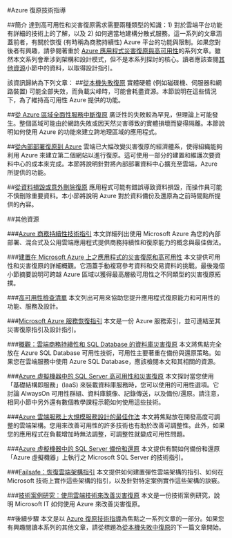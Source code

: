 <properties
   pageTitle="復原技術指導索引 | Microsoft Azure"
   description="有關了解和設計復原、高可用性、容錯的應用程式，及規劃災害復原和商務持續性的技術文章索引"
   services=""
   documentationCenter="na"
   authors="adamglick"
   manager="hongfeig"
   editor=""/>

<tags
   ms.service="resiliency"
   ms.devlang="na"
   ms.topic="article"
   ms.tgt_pltfrm="na"
   ms.workload="na"
   ms.date="05/13/2016"
   ms.author="patw;jroth;aglick"/>

#Azure 復原技術指導

##簡介
達到高可用性和災害復原需求需要兩種類型的知識：1) 對於雲端平台功能有詳細的技術上的了解，以及 2) 如何適當地建構分散式服務。這一系列的文章涵蓋前者，有關於恢復 (有時稱為商務持續性) Azure 平台的功能與限制。如果您對後者有興趣，請參閱著重於 [Azure 應用程式災害復原與高可用性](https://aka.ms/drtechguide)的系列文章。雖然本文系列會牽涉到架構和設計模式，但不是本系列探討的核心。讀者應該查閱[其他資源](#additional-resources)小節中的資料，以取得設計指引。

該資訊歸納為下列文章：
##[從本機失敗復原](resiliency-technical-guidance-recovery-local-failures.md)
實體硬體 (例如磁碟機、伺服器和網路裝置) 可能全部失效，而負載尖峰時，可能會耗盡資源。本節說明在這些情況下，為了維持高可用性 Azure 提供的功能。

##[從 Azure 區域全面性服務中斷復原](resiliency-technical-guidance-recovery-loss-azure-region.md)
廣泛性的失敗較為罕見，但理論上可能發生。整個區域可能由於網路失敗或因天然災害導致的實體損壞而變得隔離。本節說明如何使用 Azure 的功能來建立跨地理區域的應用程式。

##[從內部部署復原到 Azure](resiliency-technical-guidance-recovery-on-premises-azure.md)
雲端已大幅改變災害復原的經濟體系，使得組織能夠利用 Azure 來建立第二個網站以進行復原。這可使用一部分的建置和維護次要資料中心的成本來完成。本節將說明針對將內部部署資料中心擴充至雲端，Azure 所提供的功能。

##[從資料損毀或意外刪除復原](resiliency-technical-guidance-recovery-data-corruption.md)
應用程式可能有錯誤導致資料損毀，而操作員可能不慎刪除重要資料。本小節將說明 Azure 對於資料備份及還原為之前時間點所提供的內容。

##其他資源

###[Azure 商務持續性技術指引](resiliency-technical-guidance.md)
本文詳細列出使用 Microsoft Azure 為您的內部部署、混合式及公用雲端應用程式提供商務持續性和復原能力的概念與最佳做法。

###[建置在 Microsoft Azure 上之應用程式的災害復原和高可用性](resiliency-disaster-recovery-high-availability-azure-applications.md)
本文提供可用性和災害復原的詳細概觀。它涵蓋手動複寫參考資料和交易資料的挑戰。最後幾個小節摘要說明可跨越 Azure 區域以獲得最高層級可用性之不同類型的災害復原拓撲。

###[高可用性檢查清單](resiliency-high-availability-checklist.md)
本文列出可用來協助您提升應用程式復原能力和可用性的功能、服務及設計。

###[Microsoft Azure 服務恢復指引](resiliency-service-guidance-index.md)
本文是一份 Azure 服務索引，並可連結至其災害復原指引及設計指引。

###[概觀：雲端商務持續性和 SQL Database 的資料庫災害復原](../sql-database/sql-database-business-continuity.md)
本文將焦點完全放在 Azure SQL Database 可用性技術，可用性主要著重在備份與還原策略。如果您在雲端服務中使用 Azure SQL Database，應該檢閱本文和其相關的資源。

###[Azure 虛擬機器中的 SQL Server 高可用性和災害復原](../virtual-machines/virtual-machines-windows-sql-high-availability-dr.md)
本文探討當您使用「基礎結構即服務」(IaaS) 來裝載資料庫服務時，您可以使用的可用性選項。它討論 AlwaysOn 可用性群組、資料庫鏡像、記錄傳送，以及備份/還原。請注意，相同小節中另外還有數個教學課程示範如何使用這些技術。

###[Azure 雲端服務上大規模服務設計的最佳作法](https://azure.microsoft.com//blog/best-practices-for-designing-large-scale-services-on-windows-azure/)
本文將焦點放在開發高度可調整的雲端架構。您用來改善可用性的許多技術也有助於改善可調整性。此外，如果您的應用程式在負載增加時無法調整，可調整性就變成可用性問題。

###[Azure 虛擬機器中的 SQL Server 備份和還原](../virtual-machines/virtual-machines-windows-sql-backup-recovery.md)
本文提供有關如何備份和還原「Azure 虛擬機器」上執行之 Microsoft SQL Server 的技術指引。

###[Failsafe︰恢復雲端架構指引](https://channel9.msdn.com/Series/FailSafe)
本文提供如何建置彈性雲端架構的指引、如何在 Microsoft 技術上實作這些架構的指引，以及針對特定案例實作這些架構的訣竅。

###[技術案例研究︰使用雲端技術來改善災害復原](https://www.microsoft.com/itshowcase/Article/Content/737/Using-cloud-technologies-to-improve-disaster-recovery)
本文是一份技術案例研究，說明 Microsoft IT 如何使用 Azure 來改善災害復原。

##後續步驟
本文是以 [Azure 復原技術指導](resiliency-technical-guidance.md)為焦點之一系列文章的一部分。如果您有興趣閱讀本系列的其他文章，請從標題為[從本機失敗中復原](resiliency-technical-guidance-recovery-local-failures.md)的下一篇文章開始。

<!---HONumber=AcomDC_0608_2016-->